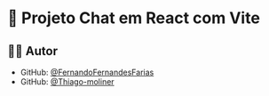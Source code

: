 # 💬 Projeto Chat em React com Vite

## 👨‍💻 Autor

-   GitHub: [@FernandoFernandesFarias](https://github.com/FernandoFernandesFarias)
-   GitHub: [@Thiago-moliner](https://github.com/Thiago-moliner)

